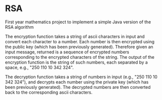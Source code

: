 # RSA
First year mathematics project to implement a simple Java version of the RSA algorithm

The encryption function takes a string of ascii characters in input and convert each character to a number. Each number is then encrypted using the public key (which has been previously generated). Therefore given an input message, returned is a sequence of encrypted numbers corresponding to the encrypted characters of the string. The output of the encryption function is the string of such numbers, each separated by a space, e.g., "250 110 10 342 324".

The decryption function takes a string of numbers in input (e.g., "250 110 10 342 324"), and decrypts each number using the private key (which has been previously generated). The decrypted numbers are then converted back to the corresponding ascii characters. 
